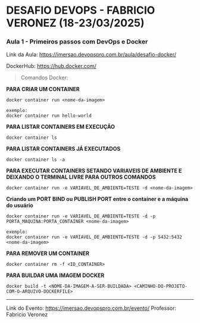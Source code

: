 # DESAFIO DEVOPS - FABRICIO VERONEZ (18-23/03/2025)

### Aula 1 - Primeiros passos com DevOps e Docker
Link da Aula: https://imersao.devopspro.com.br/aula/desafio-docker/

DockerHub: https://hub.docker.com/

> Comandos Docker: 

**PARA CRIAR UM CONTAINER**
``` 
docker container run <nome-da-imagem>

exemplo:
docker container run hello-world
```

**PARA LISTAR CONTAINERS EM EXECUÇÃO**
```
docker container ls
``` 

**PARA LISTAR CONTAINERS JÁ EXECUTADOS**
```
docker container ls -a
``` 

**PARA EXECUTAR CONTAINERS SETANDO VARIAVEIS DE AMBIENTE E DEIXANDO O TERMINAL LIVRE PARA OUTROS COMANDOS**
```
docker container run -e VARIAVEL_DE_AMBIENTE=TESTE -d <nome-da-imagem>
```

**Criando um PORT BIND ou PUBLISH PORT entre o container e a máquina do usuário**
```
docker container run -e VARIAVEL_DE_AMBIENTE=TESTE -d -p PORTA_MAQUINA:PORTA_CONTAINER <nome-da-imagem>

exemplo: 
docker container run -e VARIAVEL_DE_AMBIENTE=TESTE -d -p 5432:5432 <nome-da-imagem>
```

**PARA REMOVER UM CONTAINER**
```
docker container rm -f <ID_CONTAINER>
```

**PARA BUILDAR UMA IMAGEM DOCKER**
```
docker build -t <NOME-DA-IMAGEM-A-SER-BUILDADA> <CAMINHO-DO-PROJETO-COM-O-ARQUIVO-DOCKERFILE>
```


---

Link do Evento: https://imersao.devopspro.com.br/evento/
Professor: Fabricio Veronez